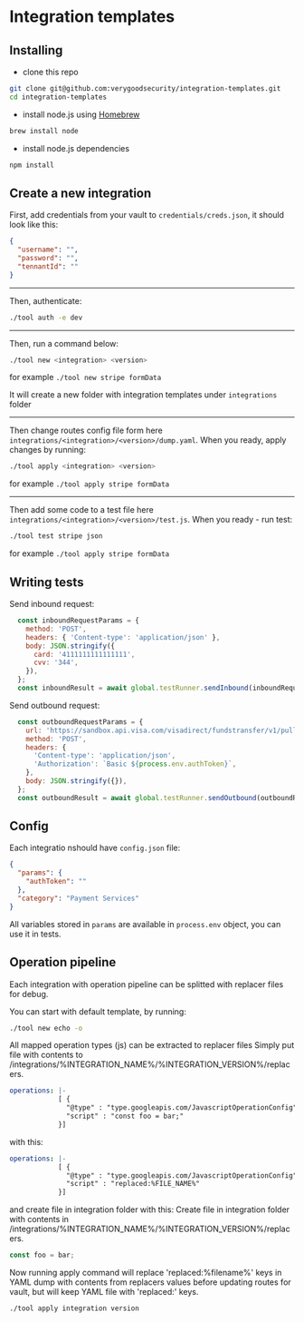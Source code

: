 # Integration templates


## Installing
- clone this repo
```bash
git clone git@github.com:verygoodsecurity/integration-templates.git
cd integration-templates
```
- install node.js using [Homebrew](https://formulae.brew.sh/formula/node)
```bash
brew install node
```
- install node.js dependencies
```bash
npm install
```

## Create a new integration

First, add credentials from your vault to `credentials/creds.json`, it should look like this:
```json
{
  "username": "",
  "password": "",
  "tennantId": ""
}
```

---

Then, authenticate:
```bash
./tool auth -e dev

```

---

Then, run a command below:
```bash
./tool new <integration> <version>

```
for example `./tool new stripe formData`

It will create a new folder with integration templates under `integrations` folder

---
Then change routes config file form here `integrations/<integration>/<version>/dump.yaml`.
When you ready, apply changes by running:
```bash
./tool apply <integration> <version>
```
for example `./tool apply stripe formData`

---

Then add some code to a test file here `integrations/<integration>/<version>/test.js`.
When you ready - run test:
```bash
./tool test stripe json
```
for example `./tool apply stripe formData`

## Writing tests

Send inbound request:
```js
  const inboundRequestParams = {
    method: 'POST',
    headers: { 'Content-type': 'application/json' },
    body: JSON.stringify({
      card: '4111111111111111',
      cvv: '344',
    }),
  };
  const inboundResult = await global.testRunner.sendInbound(inboundRequestParams;
```

Send outbound request:
```js
  const outboundRequestParams = {
    url: 'https://sandbox.api.visa.com/visadirect/fundstransfer/v1/pullfundstransactions',
    method: 'POST',
    headers: {
      'Content-type': 'application/json',
      'Authorization': `Basic ${process.env.authToken}`,
    },
    body: JSON.stringify({}),
  };
  const outboundResult = await global.testRunner.sendOutbound(outboundRequestParams);
```


## Config
Each integratio nshould have `config.json` file:
```json
{
  "params": {
    "authToken": ""
  },
  "category": "Payment Services"
}
```
All variables stored in `params` are available in `process.env` object, you can use it in tests.



## Operation pipeline
Each integration with operation pipeline can be splitted with replacer files for debug.

You can start with default template, by running:
```bash
./tool new echo -o
```

All mapped operation types (js) can be extracted to replacer files
Simply put file with contents to /integrations/%INTEGRATION_NAME%/%INTEGRATION_VERSION%/replacers.
```yml
operations: |-
            [ {
              "@type" : "type.googleapis.com/JavascriptOperationConfig",
              "script" : "const foo = bar;"
            }]
```
with this:
```yml
operations: |-
            [ {
              "@type" : "type.googleapis.com/JavascriptOperationConfig",
              "script" : "replaced:%FILE_NAME%"
            }]
```
and create file in integration folder with this:
Create file in integration folder with contents in /integrations/%INTEGRATION_NAME%/%INTEGRATION_VERSION%/replacers.
```js
const foo = bar;
```

Now running apply command will replace 'replaced:%filename%' keys in YAML dump with contents from replacers values before updating routes for vault, but will keep YAML file with 'replaced:' keys.
```bash
./tool apply integration version
```
